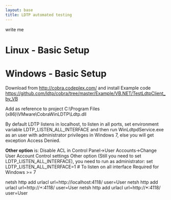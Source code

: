 ```yaml
---
layout: base
title: LDTP automated testing
---
```


write me

# Linux - Basic Setup

# Windows - Basic Setup

Download from http://cobra.codeplex.com/ and install
Example code https://github.com/ldtp/cobra/tree/master/Example/VB.NET/TestLdtpClient_by_VB

Add as reference to project C:\Program Files (x86)\VMware\CobraWinLDTP\Ldtp.dll

By default LDTP listens in localhost, to listen in all ports, set environment variable LDTP_LISTEN_ALL_INTERFACE and then run WinLdtpdService.exe as an user with administrator privileges in Windows 7, else you will get exception Access Denied. 


**Other option** is:
Disable ACL in Control Panel->User Accounts->Change User Account Control settings Other option (Still you need to set LDTP_LISTEN_ALL_INTERFACE), you need to run as administrator:
set LDTP_LISTEN_ALL_INTERFACE=1 # To listen on all interface
Required for Windows >= 7

netsh http add urlacl url=http://localhost:4118/ user=User
netsh http add urlacl url=http://+:4118/ user=User
netsh http add urlacl url=http://*:4118/ user=User